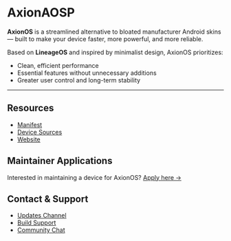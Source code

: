 # AxionAOSP

**AxionOS** is a streamlined alternative to bloated manufacturer Android skins — built to make your device faster, more powerful, and more reliable.

Based on **LineageOS** and inspired by minimalist design, AxionOS prioritizes:

- Clean, efficient performance  
- Essential features without unnecessary additions  
- Greater user control and long-term stability  

---

## Resources

- [Manifest](https://github.com/AxionAOSP/android)  
- [Device Sources](https://github.com/AxionAOSP-devices)  
- [Website](https://axionaosp.github.io/)

## Maintainer Applications

Interested in maintaining a device for AxionOS?  [Apply here →](https://github.com/AxionAOSP/official_devices?tab=coc-ov-file)

## Contact & Support

- [Updates Channel](https://t.me/AxionAOSPChat)  
- [Build Support](https://t.me/AxionAOSPBuilders)  
- [Community Chat](https://t.me/AxionAOSPChat)
